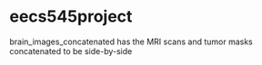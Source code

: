 # eecs545project

brain_images_concatenated has the MRI scans and tumor masks concatenated to be side-by-side